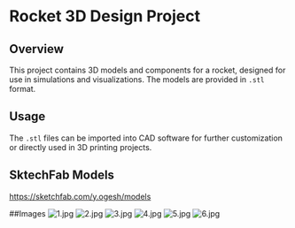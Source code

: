 # Rocket 3D Design Project

## Overview
This project contains 3D models and components for a rocket, designed for use in simulations and visualizations. The models are provided in `.stl` format.

## Usage
The `.stl` files can be imported into CAD software for further customization or directly used in 3D printing projects.

## SktechFab Models
https://sketchfab.com/y.ogesh/models

##Images
![1.jpg](https://github.com/adityaduvansh1/Rocket-Design/branch/main/1.jpg)
![2.jpg](https://github.com/adityaduvansh1/Rocket-Design/2.jpg)
![3.jpg](https://github.com/adityaduvansh1/Rocket-Design/3.jpg)
![4.jpg](https://github.com/adityaduvansh1/Rocket-Design/4.jpg)
![5.jpg](https://github.com/adityaduvansh1/Rocket-Design/5.jpg)
![6.jpg](https://github.com/adityaduvansh1/Rocket-Design/6.jpg)
